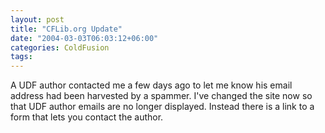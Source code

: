 ```yaml
---
layout: post
title: "CFLib.org Update"
date: "2004-03-03T06:03:12+06:00"
categories: ColdFusion 
tags: 
---
```


A UDF author contacted me a few days ago to let me know his email address had been harvested by a spammer. I've changed the site now so that UDF author emails are no longer displayed. Instead there is a link to a form that lets you contact the author.